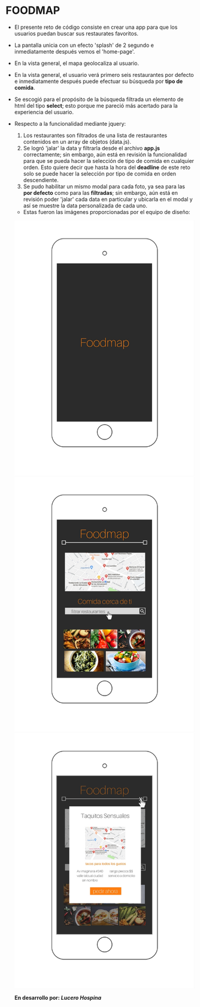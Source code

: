 # **FOODMAP**

* El presente reto de código consiste en crear una app para que los usuarios puedan buscar sus restaurates favoritos.

* La pantalla unicia con un efecto 'splash' de 2 segundo e inmediatamente después vemos el 'home-page'.

* En la vista general, el mapa geolocaliza al usuario.

* En la vista general, el usuario verá primero seis restaurantes por defecto e inmediatamente después puede efectuar su búsqueda por **tipo de comida**.

* Se escogió para el propósito de la búsqueda filtrada un elemento de html del tipo **select**; esto porque me pareció más acertado para la experiencia del usuario.

* Respecto a la funcionalidad mediante jquery:

  1. Los restaurantes son filtrados de una lista de restaurantes contenidos en un array de objetos (data.js).
  2. Se logró 'jalar' la data y filtrarla desde el archivo **app.js** correctamente; sin embargo, aún está en revisión la funcionalidad para que se pueda hacer la selección de tipo de comida en cualquier orden. Esto quiere decir que hasta la hora del **deadline** de este reto solo se puede hacer la selección por tipo de comida en orden descendiente.
  3. Se pudo habilitar un mismo modal para cada foto, ya sea para las **por defecto** como para las **filtradas**; sin embargo, aún está en revisión poder 'jalar' cada data en particular y ubicarla en el modal y así se muestre la data personalizada de cada uno.

  * Estas fueron las imágenes proporcionadas por el equipo de diseño:

  ![Sin titulo](assets/docs/intro-splash.jpg)
  ![Sin titulo](assets/docs/home.jpg)
  ![Sin titulo](assets/docs/modal-view.jpg)

  **En desarrollo por:
  _Lucero Hospina_**

